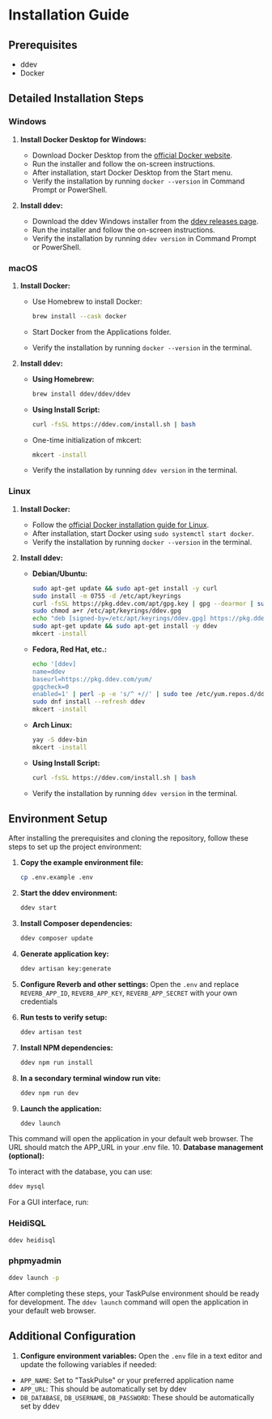 # Installation Guide

## Prerequisites

- ddev
- Docker

## Detailed Installation Steps

### Windows

1. **Install Docker Desktop for Windows:**
   - Download Docker Desktop from the [official Docker website](https://www.docker.com/products/docker-desktop).
   - Run the installer and follow the on-screen instructions.
   - After installation, start Docker Desktop from the Start menu.
   - Verify the installation by running `docker --version` in Command Prompt or PowerShell.

2. **Install ddev:**
   - Download the ddev Windows installer from the [ddev releases page](https://github.com/drud/ddev/releases).
   - Run the installer and follow the on-screen instructions.
   - Verify the installation by running `ddev version` in Command Prompt or PowerShell.

### macOS

1. **Install Docker:**
   - Use Homebrew to install Docker:

     ```sh
     brew install --cask docker
     ```

   - Start Docker from the Applications folder.
   - Verify the installation by running `docker --version` in the terminal.

2. **Install ddev:**
   - **Using Homebrew:**

     ```sh
     brew install ddev/ddev/ddev
     ```

   - **Using Install Script:**

     ```sh
     curl -fsSL https://ddev.com/install.sh | bash
     ```

   - One-time initialization of mkcert:

     ```sh
     mkcert -install
     ```

   - Verify the installation by running `ddev version` in the terminal.

### Linux

1. **Install Docker:**
   - Follow the [official Docker installation guide for Linux](https://docs.docker.com/engine/install/#server).
   - After installation, start Docker using `sudo systemctl start docker`.
   - Verify the installation by running `docker --version` in the terminal.

2. **Install ddev:**
   - **Debian/Ubuntu:**

     ```sh
     sudo apt-get update && sudo apt-get install -y curl
     sudo install -m 0755 -d /etc/apt/keyrings
     curl -fsSL https://pkg.ddev.com/apt/gpg.key | gpg --dearmor | sudo tee /etc/apt/keyrings/ddev.gpg > /dev/null
     sudo chmod a+r /etc/apt/keyrings/ddev.gpg
     echo "deb [signed-by=/etc/apt/keyrings/ddev.gpg] https://pkg.ddev.com/apt/ * *" | sudo tee /etc/apt/sources.list.d/ddev.list >/dev/null
     sudo apt-get update && sudo apt-get install -y ddev
     mkcert -install
     ```

   - **Fedora, Red Hat, etc.:**

     ```sh
     echo '[ddev]
     name=ddev
     baseurl=https://pkg.ddev.com/yum/
     gpgcheck=0
     enabled=1' | perl -p -e 's/^ +//' | sudo tee /etc/yum.repos.d/ddev.repo >/dev/null
     sudo dnf install --refresh ddev
     mkcert -install
     ```

   - **Arch Linux:**

     ```sh
     yay -S ddev-bin
     mkcert -install
     ```

   - **Using Install Script:**

     ```sh
     curl -fsSL https://ddev.com/install.sh | bash
     ```

   - Verify the installation by running `ddev version` in the terminal.

## Environment Setup

After installing the prerequisites and cloning the repository, follow these steps to set up the project environment:

1. **Copy the example environment file:**

    ```sh
    cp .env.example .env
    ```

2. **Start the ddev environment:**

    ```sh
    ddev start
    ```

3. **Install Composer dependencies:**

    ```sh
    ddev composer update
    ```

4. **Generate application key:**

    ```sh
    ddev artisan key:generate
    ```

5. **Configure Reverb and other settings:**
Open the `.env` and replace `REVERB_APP_ID`, `REVERB_APP_KEY`, `REVERB_APP_SECRET` with your own credentials

6. **Run tests to verify setup:**

    ```sh
    ddev artisan test
    ```

7. **Install NPM dependencies:**

    ```sh
    ddev npm run install
    ```

8. **In a secondary terminal window run vite:**

    ```sh
    ddev npm run dev
    ```

9. **Launch the application:**

   ```sh
   ddev launch
   ```

This command will open the application in your default web browser. The URL should match the APP_URL in your .env file.
10. **Database management (optional):**

To interact with the database, you can use:

```sh
ddev mysql    
```

For a GUI interface, run:

### HeidiSQL

```sh
ddev heidisql
```

### phpmyadmin

```sh
ddev launch -p
```

After completing these steps, your TaskPulse environment should be ready for development. The `ddev launch` command will open the application in your default web browser.

## Additional Configuration

1. **Configure environment variables:**
Open the `.env` file in a text editor and update the following variables if needed:

- `APP_NAME`: Set to "TaskPulse" or your preferred application name
- `APP_URL`: This should be automatically set by ddev
- `DB_DATABASE`, `DB_USERNAME`, `DB_PASSWORD`: These should be automatically set by ddev
